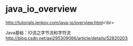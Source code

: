 # java_io_overview


http://tutorials.jenkov.com/java-io/overview.html<\br>

 Java基础：IO流之字节流和字符流
http://blog.csdn.net/axi295309066/article/details/52820203

